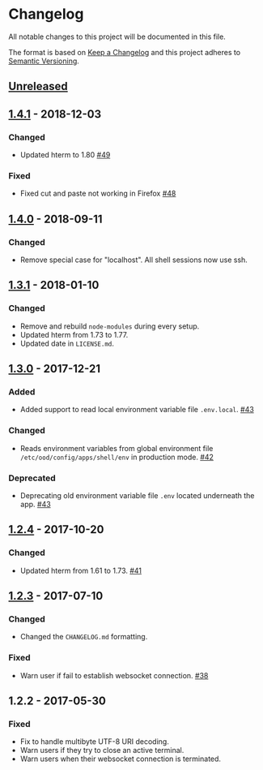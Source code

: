 # Changelog

All notable changes to this project will be documented in this file.

The format is based on [Keep a Changelog](http://keepachangelog.com/en/1.0.0/)
and this project adheres to [Semantic Versioning](http://semver.org/spec/v2.0.0.html).

## [Unreleased]

## [1.4.1] - 2018-12-03
### Changed
- Updated hterm to 1.80 [#49](https://github.com/OSC/ood-shell/issues/49)

### Fixed
- Fixed cut and paste not working in Firefox [#48](https://github.com/OSC/ood-shell/issues/48)

## [1.4.0] - 2018-09-11
### Changed
- Remove special case for "localhost". All shell sessions now use ssh.

## [1.3.1] - 2018-01-10
### Changed
- Remove and rebuild `node-modules` during every setup.
- Updated hterm from 1.73 to 1.77.
- Updated date in `LICENSE.md`.

## [1.3.0] - 2017-12-21
### Added
- Added support to read local environment variable file `.env.local`.
  [#43](https://github.com/OSC/ood-shell/pull/43)

### Changed
- Reads environment variables from global environment file
  `/etc/ood/config/apps/shell/env` in production mode.
  [#42](https://github.com/OSC/ood-shell/issues/42)

### Deprecated
- Deprecating old environment variable file `.env` located underneath the app.
  [#43](https://github.com/OSC/ood-shell/pull/43)

## [1.2.4] - 2017-10-20
### Changed
- Updated hterm from 1.61 to 1.73.
  [#41](https://github.com/OSC/ood-shell/issues/41)

## [1.2.3] - 2017-07-10
### Changed
- Changed the `CHANGELOG.md` formatting.

### Fixed
- Warn user if fail to establish websocket connection.
  [#38](https://github.com/OSC/ood-shell/issues/38)

## 1.2.2 - 2017-05-30
### Fixed
- Fix to handle multibyte UTF-8 URI decoding.
- Warn users if they try to close an active terminal.
- Warn users when their websocket connection is terminated.

[Unreleased]: https://github.com/OSC/ood-shell/compare/v1.4.1...HEAD
[1.4.1]: https://github.com/OSC/ood-shell/compare/v1.4.0...v1.4.1
[1.4.0]: https://github.com/OSC/ood-shell/compare/v1.3.1...v1.4.0
[1.3.1]: https://github.com/OSC/ood-shell/compare/v1.3.0...v1.3.1
[1.3.0]: https://github.com/OSC/ood-shell/compare/v1.2.4...v1.3.0
[1.2.4]: https://github.com/OSC/ood-shell/compare/v1.2.3...v1.2.4
[1.2.3]: https://github.com/OSC/ood-shell/compare/v1.2.2...v1.2.3
